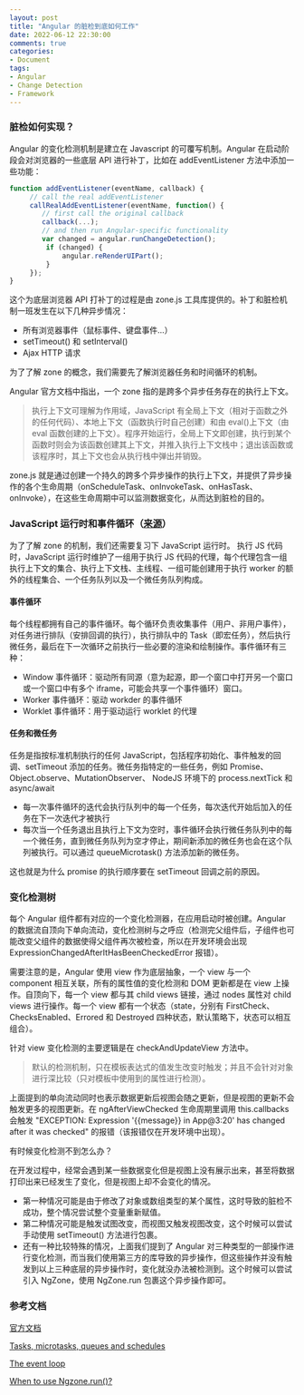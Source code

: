 ```yaml
---
layout: post
title: "Angular 的脏检到底如何工作"
date: 2022-06-12 22:30:00
comments: true
categories: 
- Document
tags:
- Angular
- Change Detection
- Framework
---
```


### 脏检如何实现？

Angular 的变化检测机制是建立在 Javascript 的可覆写机制。Angular 在启动阶段会对浏览器的一些底层 API 进行补丁，比如在 addEventListener 方法中添加一些功能：

```jsx
function addEventListener(eventName, callback) {
     // call the real addEventListener
     callRealAddEventListener(eventName, function() {
        // first call the original callback
        callback(...);     
        // and then run Angular-specific functionality
        var changed = angular.runChangeDetection();
         if (changed) {
             angular.reRenderUIPart();
         }
     });
}
```

这个为底层浏览器 API 打补丁的过程是由 zone.js 工具库提供的。补丁和脏检机制一班发生在以下几种异步情况：

- 所有浏览器事件（鼠标事件、键盘事件...）
- setTimeout() 和 setInterval()
- Ajax HTTP 请求

为了了解 zone 的概念，我们需要先了解浏览器任务和时间循环的机制。

<!-- more -->

Angular 官方文档中指出，一个 zone 指的是跨多个异步任务存在的执行上下文。

> 执行上下文可理解为作用域，JavaScript 有全局上下文（相对于函数之外的任何代码）、本地上下文（函数执行时自己创建）和由 eval()上下文（由 eval 函数创建的上下文）。程序开始运行，全局上下文即创建，执行到某个函数时则会为该函数创建其上下文，并推入执行上下文栈中；退出该函数或该程序时，其上下文也会从执行栈中弹出并销毁。
> 

zone.js 就是通过创建一个持久的跨多个异步操作的执行上下文，并提供了异步操作的各个生命周期（onScheduleTask、onInvokeTask、onHasTask、onInvoke），在这些生命周期中可以监测数据变化，从而达到脏检的目的。

### JavaScript 运行时和事件循环（[来源](https://developer.mozilla.org/zh-CN/docs/Web/API/HTML_DOM_API/Microtask_guide/In_depth)）

为了了解 zone 的机制，我们还需要复习下 JavaScript 运行时。 执行 JS 代码时，JavaScript 运行时维护了一组用于执行 JS 代码的代理，每个代理包含一组执行上下文的集合、执行上下文栈、主线程、一组可能创建用于执行 worker 的额外的线程集合、一个任务队列以及一个微任务队列构成。

#### 事件循环

每个线程都拥有自己的事件循环。每个循环负责收集事件（用户、非用户事件），对任务进行排队（安排回调的执行），执行排队中的 Task（即宏任务），然后执行微任务，最后在下一次循环之前执行一些必要的渲染和绘制操作。事件循环有三种：

- Window 事件循环：驱动所有同源（意为起源，即一个窗口中打开另一个窗口或一个窗口中有多个 iframe，可能会共享一个事件循环）窗口。
- Worker 事件循环：驱动 workder 的事件循环
- Worklet 事件循环：用于驱动运行 worklet 的代理

#### 任务和微任务

任务是指按标准机制执行的任何 JavaScript，包括程序初始化、事件触发的回调、setTimeout 添加的任务。微任务指特定的一些任务，例如 Promise、Object.observe、MutationObserver、 NodeJS 环境下的 process.nextTick 和 async/await

- 每一次事件循环的迭代会执行队列中的每一个任务，每次迭代开始后加入的任务在下一次迭代才被执行
- 每次当一个任务退出且执行上下文为空时，事件循环会执行微任务队列中的每一个微任务，直到微任务队列为空才停止，期间新添加的微任务也会在这个队列被执行。可以通过 queueMicrotask() 方法添加新的微任务。

这也就是为什么 promise 的执行顺序要在 setTimeout 回调之前的原因。

### 变化检测树

每个 Angular 组件都有对应的一个变化检测器，在应用启动时被创建。Angular 的数据流自顶向下单向流动，变化检测树与之呼应（检测完父组件后，子组件也可能改变父组件的数据使得父组件再次被检查，所以在开发环境会出现 ExpressionChangedAfterItHasBeenCheckedError 报错）。

需要注意的是，Angular 使用 view 作为底层抽象，一个 view 与一个 component 相互关联，所有的属性值的变化检测和 DOM 更新都是在 view 上操作。自顶向下，每一个 view 都与其 child views 链接，通过 nodes 属性对 child views 进行操作。每一个 view 都有一个状态（state，分别有 FirstCheck、ChecksEnabled、Errored 和 Destroyed 四种状态，默认策略下，状态可以相互组合）。

针对 view 变化检测的主要逻辑是在 checkAndUpdateView 方法中。

> 默认的检测机制，只在模板表达式的值发生改变时触发；并且不会针对对象进行深比较（只对模板中使用到的属性进行检测）。
> 

上面提到的单向流动同时也表示数据更新后视图会随之更新，但是视图的更新不会触发更多的视图更新。在 ngAfterViewChecked 生命周期里调用 this.callbacks 会触发 "EXCEPTION: Expression '{{message}} in App@3:20' has changed after it was checked" 的报错（该报错仅在开发环境中出现）。

有时候变化检测不到怎么办？

在开发过程中，经常会遇到某一些数据变化但是视图上没有展示出来，甚至将数据打印出来已经发生了变化，但是视图上却不会变化的情况。

- 第一种情况可能是由于修改了对象或数组类型的某个属性，这时导致的脏检不成功，整个情况尝试整个变量重新赋值。
- 第二种情况可能是触发试图改变，而视图又触发视图改变，这个时候可以尝试手动使用 setTimeout() 方法进行包裹。
- 还有一种比较特殊的情况，上面我们提到了 Angular 对三种类型的一部操作进行变化检测，而当我们使用第三方的库导致的异步操作，但这些操作并没有触发到以上三种底层的异步操作时，变化就没办法被检测到。这个时候可以尝试引入 NgZone，使用 NgZone.run 包裹这个异步操作即可。

### 参考文档

[官方文档](https://blog.angular-university.io/how-does-angular-2-change-detection-really-work/)

[Tasks, microtasks, queues and schedules](https://jakearchibald.com/2015/tasks-microtasks-queues-and-schedules/)

[The event loop](https://developer.mozilla.org/en-US/docs/Web/JavaScript/EventLoop)

[When to use Ngzone.run()?](https://stackoverflow.com/questions/51455545/when-to-use-ngzone-run)